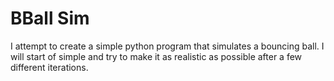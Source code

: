 # BBall Sim

I attempt to create a simple python program that simulates a bouncing ball. 
I will start of simple and try to make it as realistic as possible after a few different iterations. 
